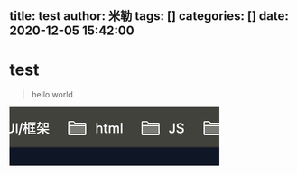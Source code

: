 title: test
author: 米勒
tags: []
categories: []
date: 2020-12-05 15:42:00
---
# test
> hello world



![upload successful](/img/auto/pasted-0.png)